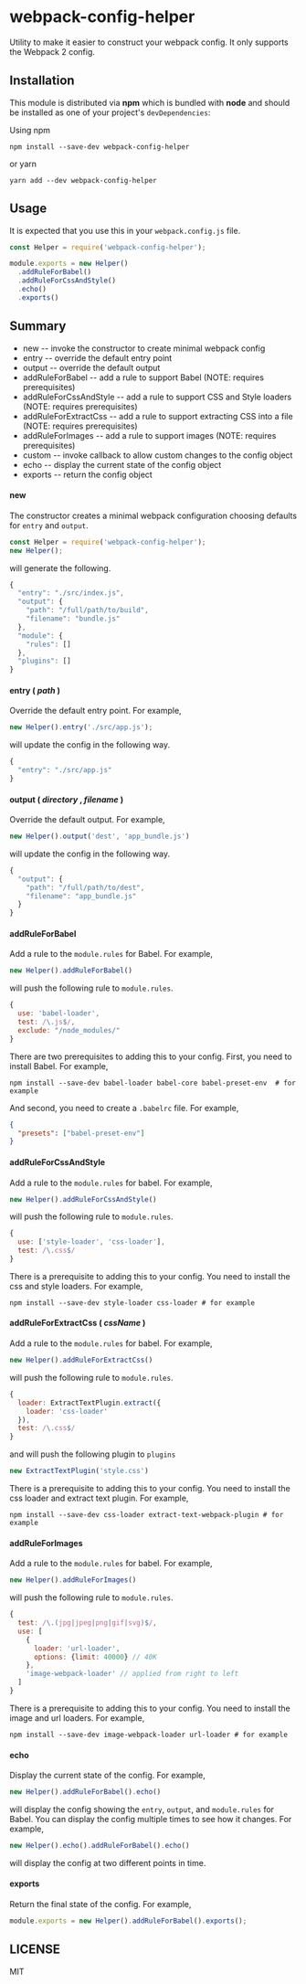 # webpack-config-helper

Utility to make it easier to construct your webpack config.  It only supports the Webpack 2 config.

## Installation

This module is distributed via **npm** which is bundled with **node** and should
be installed as one of your project's `devDependencies`:

Using npm

```
npm install --save-dev webpack-config-helper
```

or yarn

```
yarn add --dev webpack-config-helper
```

## Usage

It is expected that you use this in your `webpack.config.js` file.

```javascript
const Helper = require('webpack-config-helper');

module.exports = new Helper()
  .addRuleForBabel()
  .addRuleForCssAndStyle()
  .echo()
  .exports()
```

## Summary

* new -- invoke the constructor to create minimal webpack config
* entry -- override the default entry point
* output -- override the default output
* addRuleForBabel -- add a rule to support Babel (NOTE: requires prerequisites)
* addRuleForCssAndStyle -- add a rule to support CSS and Style loaders (NOTE: requires prerequisites)
* addRuleForExtractCss -- add a rule to support extracting CSS into a file (NOTE: requires prerequisites)
* addRuleForImages -- add a rule to support images (NOTE: requires prerequisites)
* custom -- invoke callback to allow custom changes to the config object
* echo -- display the current state of the config object
* exports -- return the config  object

#### new

The constructor creates a minimal webpack configuration choosing defaults for `entry` and `output`.

```javascript
const Helper = require('webpack-config-helper');
new Helper();
```

will generate the following.

```javascript
{
  "entry": "./src/index.js",
  "output": {
    "path": "/full/path/to/build",
    "filename": "bundle.js"
  },
  "module": {
    "rules": []
  },
  "plugins": []
}
```

#### entry ( _path_ )

Override the default entry point.  For example,

```javascript
new Helper().entry('./src/app.js');
```

will update the config in the following way.

```javascript
{
  "entry": "./src/app.js"
}
```

#### output ( _directory_ , _filename_ )

Override the default output.  For example,

```javascript
new Helper().output('dest', 'app_bundle.js')
```

will update the config in the following way.

```javascript
{
  "output": {
    "path": "/full/path/to/dest",
    "filename": "app_bundle.js"
  }
}
```

#### addRuleForBabel

Add a rule to the `module.rules` for Babel.  For example,

```javascript
new Helper().addRuleForBabel()
```

will push the following rule to `module.rules`.

```javascript
{
  use: 'babel-loader',
  test: /\.js$/,
  exclude: "/node_modules/"
}
```

There are two prerequisites to adding this to your config.  First, you need to install Babel.  For example,

```unix
npm install --save-dev babel-loader babel-core babel-preset-env  # for example
```

And second, you need to create a `.babelrc` file.  For example,

```json
{
  "presets": ["babel-preset-env"]
}
```

#### addRuleForCssAndStyle

Add a rule to the `module.rules` for babel.  For example,

```javascript
new Helper().addRuleForCssAndStyle()
```

will push the following rule to `module.rules`.

```javascript
{
  use: ['style-loader', 'css-loader'],
  test: /\.css$/
}
```

There is a prerequisite to adding this to your config.  You need to install the css and style loaders.  For example,

```unix
npm install --save-dev style-loader css-loader # for example
```

#### addRuleForExtractCss ( _cssName_ )

Add a rule to the `module.rules` for babel.  For example,

```javascript
new Helper().addRuleForExtractCss()
```

will push the following rule to `module.rules`.

```javascript
{
  loader: ExtractTextPlugin.extract({
    loader: 'css-loader'
  }),
  test: /\.css$/
}
```

and will push the following plugin to `plugins`

```javascript
new ExtractTextPlugin('style.css')
```

There is a prerequisite to adding this to your config.  You need to install the css loader and extract text plugin.  For example,

```unix
npm install --save-dev css-loader extract-text-webpack-plugin # for example
```

#### addRuleForImages

Add a rule to the `module.rules` for babel.  For example,

```javascript
new Helper().addRuleForImages()
```

will push the following rule to `module.rules`.

```javascript
{
  test: /\.(jpg|jpeg|png|gif|svg)$/,
  use: [
    {
      loader: 'url-loader',
      options: {limit: 40000} // 40K
    },
    'image-webpack-loader' // applied from right to left
  ]
}
```

There is a prerequisite to adding this to your config.  You need to install the image and url loaders.  For example,

```unix
npm install --save-dev image-webpack-loader url-loader # for example

```

#### echo

Display the current state of the config.  For example,

```javascript
new Helper().addRuleForBabel().echo()
```

will display the config showing the `entry`, `output`, and `module.rules` for Babel.
You can display the config multiple times to see how it changes.  For example,

```javascript
new Helper().echo().addRuleForBabel().echo()
```

will display the config at two different points in time.


#### exports

Return the final state of the config. For example,

```javascript
module.exports = new Helper().addRuleForBabel().exports();
```


## LICENSE

MIT
